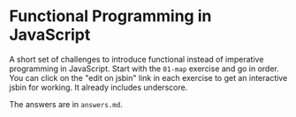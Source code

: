 
# Functional Programming in JavaScript

A short set of challenges to introduce functional instead of
imperative programming in JavaScript. Start with the `01-map` exercise
and go in order. You can click on the "edit on jsbin" link in each exercise to get an interactive jsbin for working. It already includes underscore.

The answers are in `answers.md`.
